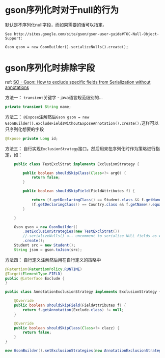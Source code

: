 
# gson序列化时对于null的行为

默认是不序列化null字段，而如果需要的话可以指定。

```
See http://sites.google.com/site/gson/gson-user-guide#TOC-Null-Object-Support:

Gson gson = new GsonBuilder().serializeNulls().create();
```

# gson序列化时排除字段
ref: [SO - Gson: How to exclude specific fields from Serialization without annotations](http://stackoverflow.com/questions/4802887/gson-how-to-exclude-specific-fields-from-serialization-without-annotations)

方法一： `transient`关键字 - java语言规范级别的...
```java
private transient String name;
```

方法二： `@Expose`注解然后`Gson gson = new GsonBuilder().excludeFieldsWithoutExposeAnnotation().create();`这样可以只序列化想要的字段
```java
@Expose private Long id;
```

方法三： 自行实现`ExclusionStrategy`接口，然后用来在序列化时作为策略进行指定，如：
```java
    public class TestExclStrat implements ExclusionStrategy {

        public boolean shouldSkipClass(Class<?> arg0) {
            return false;
        }

        public boolean shouldSkipField(FieldAttributes f) {

            return (f.getDeclaringClass() == Student.class && f.getName().equals("firstName"))||
            (f.getDeclaringClass() == Country.class && f.getName().equals("name"));
        }

    }

    Gson gson = new GsonBuilder()
        .setExclusionStrategies(new TestExclStrat())
        //.serializeNulls() <-- uncomment to serialize NULL fields as well
        .create();
    Student src = new Student();
    String json = gson.toJson(src);    
```

方法四： 自行定义注解然后用在自行定义的策略中
```java
@Retention(RetentionPolicy.RUNTIME)
@Target(ElementType.FIELD)
public @interface Exclude {
}

public class AnnotationExclusionStrategy implements ExclusionStrategy {

    @Override
    public boolean shouldSkipField(FieldAttributes f) {
        return f.getAnnotation(Exclude.class) != null;
    }

    @Override
    public boolean shouldSkipClass(Class<?> clazz) {
        return false;
    }
}

new GsonBuilder().setExclusionStrategies(new AnnotationExclusionStrategy()).create();
```


